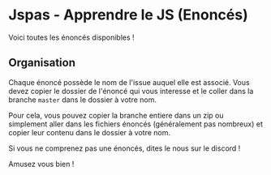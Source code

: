 # Jspas - Apprendre le JS (Enoncés)

Voici toutes les énoncés disponibles !

## Organisation

Chaque énoncé possède le nom de l'issue auquel elle est associé. Vous devez copier le dossier de l'énoncé qui vous interesse et le coller dans la branche `master` dans le dossier à votre nom.

Pour cela, vous pouvez copier la branche entiere dans un zip ou simplement aller dans les fichiers énoncés (généralement pas nombreux) et copier leur contenu dans le dossier à votre nom.

Si vous ne comprenez pas une énoncés, dites le nous sur le discord !

Amusez vous bien !
